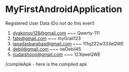 # MyFirstAndroidApplication

Registered User Data
(Do not do this ever!)

1) dyakonov128@gmail.com ~~~ Qwerty-111
2) fate@gmail.com ~~~ myGrail123
3) lapadasbarabas@gmail.com ~~~ 111q222w333eQWE
4) debil@gmail.com ~~~ neDebil45
5) nudaishooo@gmail.com ~~~ 123qweQWE

/compileApk - here is the compiled apk
